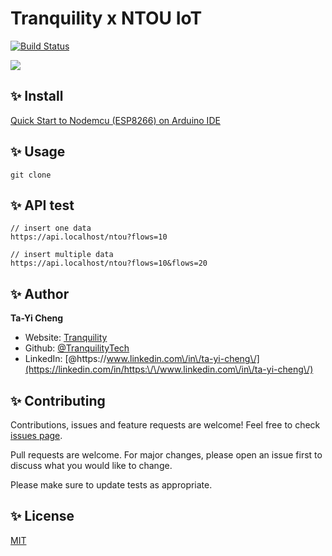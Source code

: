 # Tranquility x NTOU IoT

[![Build Status](https://travis-ci.org/michalsnik/aos.svg?branch=master)](https://travis-ci.org/michalsnik/aos)

![](https://i.imgur.com/1qc7aIg.png)

## ✨ Install
[Quick Start to Nodemcu (ESP8266) on Arduino IDE](https://www.instructables.com/id/Quick-Start-to-Nodemcu-ESP8266-on-Arduino-IDE/)

## ✨ Usage

```
git clone

```

## ✨ API test
```
// insert one data
https://api.localhost/ntou?flows=10

// insert multiple data
https://api.localhost/ntou?flows=10&flows=20
```

## ✨ Author

**Ta-Yi Cheng**

* Website: [Tranquility](https://www.tranquility.tech/)
* Github: [@TranquilityTech](https://github.com/TranquilityTech)
* LinkedIn: [@https:\/\/www.linkedin.com\/in\/ta-yi-cheng\/](https://linkedin.com/in/https:\/\/www.linkedin.com\/in\/ta-yi-cheng\/)

## ✨ Contributing

Contributions, issues and feature requests are welcome! Feel free to check [issues page](https://www.tranquility.tech/).


Pull requests are welcome. For major changes, please open an issue first to discuss what you would like to change.

Please make sure to update tests as appropriate.

## ✨ License
[MIT](https://choosealicense.com/licenses/mit/)
